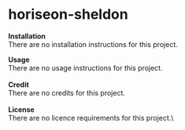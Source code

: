 # horiseon-sheldon

<!--This is my first Readme created using Markdown-->
**Installation**\
There are no installation instructions for this project.

**Usage**\
There are no usage instructions for this project.\
\
**Credit**\
There are no credits for this project.\
\
**License**\
There are no licence requirements for this project.\

